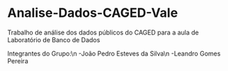# Analise-Dados-CAGED-Vale
Trabalho de análise dos dados públicos do CAGED para a aula de Laboratório de Banco de Dados

Integrantes do Grupo:\n
 -João Pedro Esteves da Silva\n
 -Leandro Gomes Pereira
